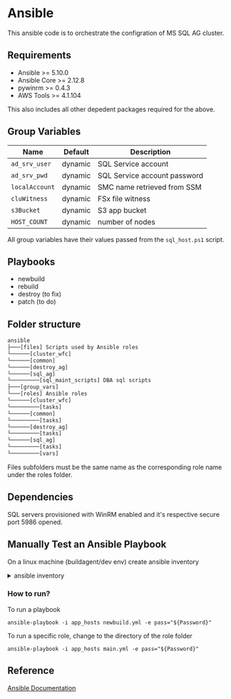 # Ansible

This ansible code is to orchestrate the configration of MS SQL AG cluster.

## Requirements

- Ansible >= 5.10.0
- Ansible Core >= 2.12.8
- pywinrm >= 0.4.3
- AWS Tools >= 4.1.104

This also includes all other depedent packages required for the above.

## Group Variables

| Name  | Default | Description |
|-------|---------|-------------|
| `ad_srv_user` | dynamic | SQL Service account |
| `ad_srv_pwd` | dynamic | SQL Service account password |
| `localAccount` | dynamic | SMC name retrieved from SSM |
| `cluWitness` | dynamic | FSx file witness |
| `s3Bucket` | dynamic | S3 app bucket |
| `HOST_COUNT` | dynamic | number of nodes |

All group variables have their values passed from the `sql_host.ps1` script.

## Playbooks

- newbuild
- rebuild
- destroy (to fix)
- patch (to do)

## Folder structure

```cmd
ansible
├───[files] Scripts used by Ansible roles
└──────[cluster_wfc]
└──────[common]
└──────[destroy_ag]
└──────[sql_ag]
└─────────[sql_maint_scripts] DBA sql scripts
├───[group_vars]
└───[roles] Ansible roles
└──────[cluster_wfc]
└─────────[tasks]
└──────[common]
└─────────[tasks]
└──────[destroy_ag]
└─────────[tasks]
└──────[sql_ag]
└─────────[tasks]
└─────────[vars]
```

Files subfolders must be the same name as the corresponding role name under the roles folder.

## Dependencies

SQL servers provisioned with WinRM enabled and it's respective secure port 5986 opened.

## Manually Test an Ansible Playbook 

On a linux machine (buildagent/dev env) create ansible inventory 

<details><summary>ansible inventory </summary>

example create file "app_hosts"
```
[APP_SVRNODE]
<Hostname> ansible_host=<IP> ansible_user=<Service Account> ansible_password=""
[APP_SVRNODE:vars]
ansible_port=5986
ansible_become=false
ansible_connection=winrm
ansible_winrm_server_cert_validation=ignore
ansible_winrm_transport=ntlm
ansible_shell_type=powershell
ansible_shell_executable=None
```
</details>

### How to run?

To run a playbook

```
ansible-playbook -i app_hosts newbuild.yml -e pass="${Password}"
```

To run a specific role, change to the directory of the role folder

```
ansible-playbook -i app_hosts main.yml -e pass="${Password}"
```

## Reference

[Ansible Documentation](https://docs.ansible.com/ansible/latest/index.html)
